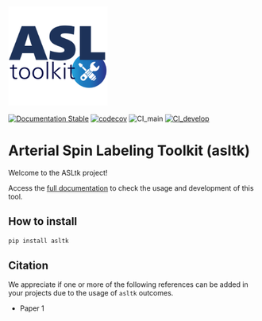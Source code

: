 <img src="https://raw.githubusercontent.com/LOAMRI/asltk/refs/heads/develop/docs/assets/asltk-logo.png" width=200>

[![Documentation Stable](https://readthedocs.org/projects/asltk/badge/?version=main)](https://asltk.readthedocs.io/en/main/?badge=main)
[![codecov](https://codecov.io/gh/LOAMRI/asltk/graph/badge.svg?token=1W8GQ7SLU9)](https://codecov.io/gh/LOAMRI/asltk)
![CI_main](https://github.com/LOAMRI/asltk/actions/workflows/ci_main.yaml/badge.svg)
[![CI_develop](https://github.com/LOAMRI/asltk/actions/workflows/ci_develop.yaml/badge.svg)](https://github.com/LOAMRI/asltk/actions/workflows/ci_develop.yaml)

# Arterial Spin Labeling Toolkit (asltk)

Welcome to the ASLtk project!

Access the [full documentation](https://asltk.readthedocs.io/en/latest/) to check the usage and development of this tool.

## How to install

```bash
pip install asltk
```

## Citation

We appreciate if one or more of the following references can be added in your projects due to the usage of `asltk` outcomes.

* Paper 1

